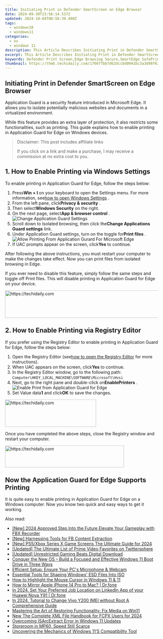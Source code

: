 ```yaml
---
title: Initiating Print in Defender SmartScreen on Edge Browser
date: 2024-09-30T23:56:14.537Z
updated: 2024-10-04T00:58:39.490Z
tags:
  - windows10
  - windows11
categories:
  - os
  - windows 11
description: This Article Describes Initiating Print in Defender SmartScreen on Edge Browser
excerpt: This Article Describes Initiating Print in Defender SmartScreen on Edge Browser
keywords: Defender Print Screen,Edge Browsing Secure,SmartEdge SafePrint,Edge Security Feature,SmartScreen Alerts,Browser Print Filter,Edge Browser Protection
thumbnail: https://thmb.techidaily.com/1766f7bb7d62dccbd0941bc3a3d98f6308c902e159cc9f0ddd8cacd9204dab92.jpg
---
```


## Initiating Print in Defender SmartScreen on Edge Browser

 Application Guard is a security feature introduced in Microsoft Edge. It allows you to isolate potentially malicious websites and documents in a virtualized environment.

 While this feature provides an extra layer of protection, it also restricts some functionalities, such as printing. This guide explains how to enable printing in Application Guard for Edge on Windows devices.

>  Disclaimer: This post includes affiliate links
>
>  If you click on a link and make a purchase, I may receive a commission at no extra cost to you.
>

## 1\. How to Enable Printing via Windows Settings

 To enable printing in Application Guard for Edge, follow the steps below:

1. Press**Win + I** on your keyboard to open the Settings menu. For more information, see[how to open Windows Settings](https://www.makeuseof.com/windows-ways-to-open-system-settings/) .
2. From the left pane, click**Privacy & security** .
3. Then select**Windows Security** on the right.
4. On the next page, select**App & browser control** .  
![Change Application Guard Settings](https://static1.makeuseofimages.com/wordpress/wp-content/uploads/2023/02/change-application-guard-settings.jpg)
5. Scroll down to Isolated browsing, then click the**Change Applications Guard settings** link.
6. Under Application Guard settings, turn on the toggle for**Print files** .  
![Allow Printing From Application Gurard For Microsoft Edge](https://static1.makeuseofimages.com/wordpress/wp-content/uploads/2023/02/allow-printing-from-application-gurard-for-microsoft-edge.jpg)
7. If UAC prompts appear on the screen, click**Yes** to continue.

 After following the above instructions, you must restart your computer to make the changes take effect. Now you can print files from isolated browsing in Edge.

 If you ever need to disable this feature, simply follow the same steps and toggle off Print files. This will disable printing in Application Guard for Edge on your device.

<!-- affiliate ads begin -->
<a href="https://appsumo.8odi.net/c/5597632/2082541/7443" target="_top" id="2082541">
  <img src="//a.impactradius-go.com/display-ad/7443-2082541" border="0" alt="https://techidaily.com" width="728" height="90"/>
</a>
<img height="0" width="0" src="https://appsumo.8odi.net/i/5597632/2082541/7443" style="position:absolute;visibility:hidden;" border="0" />
<!-- affiliate ads end -->

## 2\. How to Enable Printing via Registry Editor

 If you prefer using the Registry Editor to enable printing in Application Guard for Edge, follow the steps below:

1. Open the Registry Editor (see[how to open the Registry Editor](https://www.makeuseof.com/windows-11-open-registry-editor/) for more instructions).
2. When UAC appears on the screen, click**Yes** to continue.
3. In the Registry Editor window, go to the following path:  
`Computer\HKEY_LOCAL_MACHINE\SOFTWARE\Microsoft\Hvsi`
4. Next, go to the right pane and double-click on**EnablePrinters** .  
![Enable Print from Application Guard for Edge](https://static1.makeuseofimages.com/wordpress/wp-content/uploads/2023/02/enable-print-from-application-guard-for-edge.jpg)
5. Set Value data**1** and click**OK** to save the changes.

<!-- affiliate ads begin -->
<a href="https://aligracehair.sjv.io/c/5597632/2027162/19272" target="_top" id="2027162">
  <img src="//a.impactradius-go.com/display-ad/19272-2027162" border="0" alt="https://techidaily.com" width="300" height="90"/>
</a>
<img height="0" width="0" src="https://aligracehair.sjv.io/i/5597632/2027162/19272" style="position:absolute;visibility:hidden;" border="0" />
<!-- affiliate ads end -->

 Once you have completed the above steps, close the Registry window and restart your computer.

<!-- affiliate ads begin -->
<a href="https://aligracehair.sjv.io/c/5597632/2135403/19272" target="_top" id="2135403">
  <img src="//a.impactradius-go.com/display-ad/19272-2135403" border="0" alt="https://techidaily.com" width="392" height="72"/>
</a>
<img height="0" width="0" src="https://aligracehair.sjv.io/i/5597632/2135403/19272" style="position:absolute;visibility:hidden;" border="0" />
<!-- affiliate ads end -->

## Now the Application Guard for Edge Supports Printing

 It is quite easy to enable printing in Application Guard for Edge on a Windows computer. Now you know two quick and easy ways to get it working.

<ins class="adsbygoogle"
     style="display:block"
     data-ad-format="autorelaxed"
     data-ad-client="ca-pub-7571918770474297"
     data-ad-slot="1223367746"></ins>

<ins class="adsbygoogle"
     style="display:block"
     data-ad-client="ca-pub-7571918770474297"
     data-ad-slot="8358498916"
     data-ad-format="auto"
     data-full-width-responsive="true"></ins>

<span class="atpl-alsoreadstyle">Also read:</span>
<div><ul>
<li><a href="https://desktop-recording.techidaily.com/new-2024-approved-step-into-the-future-elevate-your-gameplay-with-fbx-recorder/"><u>[New] 2024 Approved Step Into the Future Elevate Your Gameplay with FBX Recorder</u></a></li>
<li><a href="https://facebook-videos.techidaily.com/new-harnessing-tools-for-fb-content-extraction/"><u>[New] Harnessing Tools for FB Content Extraction</u></a></li>
<li><a href="https://fox-info.techidaily.com/new-ps5xbox-series-x-game-screens-the-ultimate-guide-for-2024/"><u>[New] PS5/Xbox Series X Game Screens The Ultimate Guide for 2024</u></a></li>
<li><a href="https://twitter-videos.techidaily.com/updated-the-ultimate-list-of-prime-video-favorites-on-twittersphere/"><u>[Updated] The Ultimate List of Prime Video Favorites on Twittersphere</u></a></li>
<li><a href="https://some-guidance.techidaily.com/updated-unrestricted-gaming-beats-digital-download/"><u>[Updated] Unrestricted Gaming Beats Digital Download</u></a></li>
<li><a href="https://win11-tips.techidaily.com/conquer-the-new-os-build-a-focused-and-effective-windows-11-boot-drive-in-three-ways/"><u>Conquer the New OS – Build a Focused and Effective Windows 11 Boot Drive in Three Ways</u></a></li>
<li><a href="https://win11-tips.techidaily.com/efficient-setup-ensure-your-pcs-microphone-and-webcam/"><u>Efficient Setup: Ensure Your PC's Microphone & Webcam</u></a></li>
<li><a href="https://win11-tips.techidaily.com/essential-tools-for-shaping-windows-esd-files-into-iso/"><u>Essential Tools for Shaping Windows' ESD Files Into ISO</u></a></li>
<li><a href="https://win11-tips.techidaily.com/how-to-highlight-the-mouse-cursor-in-windows-11-and-11/"><u>How to Highlight the Mouse Cursor in Windows 11 & 11</u></a></li>
<li><a href="https://screen-mirror.techidaily.com/how-to-mirror-apple-iphone-14-pro-to-mac-drfone-by-drfone-ios/"><u>How to Mirror Apple iPhone 14 Pro to Mac? | Dr.fone</u></a></li>
<li><a href="https://location-social.techidaily.com/in-2024-set-your-preferred-job-location-on-linkedin-app-of-your-huawei-nova-y91-drfone-by-drfone-virtual-android/"><u>In 2024, Set Your Preferred Job Location on LinkedIn App of your Huawei Nova Y91 | Dr.fone</u></a></li>
<li><a href="https://sim-unlock.techidaily.com/in-2024-tutorial-to-change-vivo-y200-imei-without-root-a-comprehensive-guide-by-drfone-android/"><u>In 2024, Tutorial to Change Vivo Y200 IMEI without Root A Comprehensive Guide</u></a></li>
<li><a href="https://win11-tips.techidaily.com/mastering-the-art-of-restoring-functionality-fix-media-on-win11/"><u>Mastering the Art of Restoring Functionality: Fix Media on Win11</u></a></li>
<li><a href="https://smart-video-editing.techidaily.com/new-the-complete-xml-file-handbook-for-fcpx-users-for-2024/"><u>New The Complete XML File Handbook for FCPX Users for 2024</u></a></li>
<li><a href="https://win11-tips.techidaily.com/overcoming-isarcextract-error-in-windows-11-updates/"><u>Overcoming ISArcExtract Error in Windows 11 Updates</u></a></li>
<li><a href="https://win11-tips.techidaily.com/storeroom-in-mp60-speed-still-scarce/"><u>Storeroom in MP60, Speed Still Scarce</u></a></li>
<li><a href="https://win11-tips.techidaily.com/uncovering-the-mechanics-of-windows-11s-compatibility-tool/"><u>Uncovering the Mechanics of Windows 11’S Compatibility Tool</u></a></li>
</ul></div>

